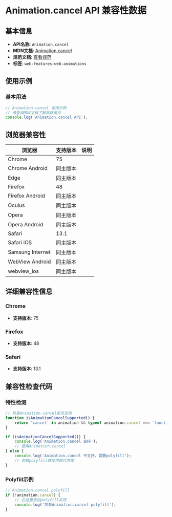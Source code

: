 # Animation.cancel API 兼容性数据

## 基本信息

- **API名称**: `Animation.cancel`
- **MDN文档**: [Animation.cancel](https://developer.mozilla.org/docs/Web/API/Animation/cancel)
- **规范文档**: [查看规范](https://drafts.csswg.org/web-animations-1/#dom-animation-cancel)
- **标签**: `web-features:web-animations`

## 使用示例

### 基本用法

```javascript
// Animation.cancel 使用示例
// 请查阅MDN文档了解具体用法
console.log('Animation.cancel API');
```

## 浏览器兼容性

| 浏览器 | 支持版本 | 说明 |
|--------|----------|------|
| Chrome | 75 |  |
| Chrome Android | 同主版本 |  |
| Edge | 同主版本 |  |
| Firefox | 48 |  |
| Firefox Android | 同主版本 |  |
| Oculus | 同主版本 |  |
| Opera | 同主版本 |  |
| Opera Android | 同主版本 |  |
| Safari | 13.1 |  |
| Safari iOS | 同主版本 |  |
| Samsung Internet | 同主版本 |  |
| WebView Android | 同主版本 |  |
| webview_ios | 同主版本 |  |

## 详细兼容性信息

### Chrome

- **支持版本**: 75

### Firefox

- **支持版本**: 48

### Safari

- **支持版本**: 13.1

## 兼容性检查代码

### 特性检测

```javascript
// 检查Animation.cancel是否支持
function isAnimationCancelSupported() {
    return 'cancel' in animation && typeof animation.cancel === 'function';
}

if (isAnimationCancelSupported()) {
    console.log('Animation.cancel 支持');
    // 使用Animation.cancel
} else {
    console.log('Animation.cancel 不支持，需要polyfill');
    // 加载polyfill或使用替代方案
}
```

### Polyfill示例

```javascript
// Animation.cancel polyfill
if (!animation.cancel) {
    // 在这里添加polyfill实现
    console.log('加载Animation.cancel polyfill');
}
```

